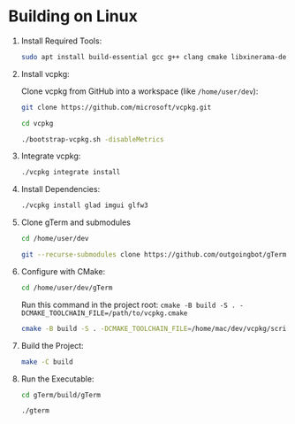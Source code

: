 Building on Linux
=================

1. Install Required Tools:
   ```bash
   sudo apt install build-essential gcc g++ clang cmake libxinerama-dev libxcursor-dev xorg-dev libglu1-mesa-dev pkg-config
   ```
2. Install vcpkg:

   Clone vcpkg from GitHub into a workspace (like `/home/user/dev`):
   ```bash
   git clone https://github.com/microsoft/vcpkg.git
   ```
   ```bash
   cd vcpkg
   ```
   ```bash
   ./bootstrap-vcpkg.sh -disableMetrics
   ```

3. Integrate vcpkg:
   ```bash
   ./vcpkg integrate install
   ```
4. Install Dependencies:
   ```bash
   ./vcpkg install glad imgui glfw3
   ```

5. Clone gTerm and submodules
   
   ```bash
   cd /home/user/dev
   ```

   ```bash
   git --recurse-submodules clone https://github.com/outgoingbot/gTerm.git
   ```


5. Configure with CMake:

   ```bash
   cd /home/user/dev/gTerm
   ```
   
   Run this command in the project root: `cmake -B build -S . -DCMAKE_TOOLCHAIN_FILE=/path/to/vcpkg.cmake`
   ```bash
   cmake -B build -S . -DCMAKE_TOOLCHAIN_FILE=/home/mac/dev/vcpkg/scripts/buildsystems/vcpkg.cmake
   ```
6. Build the Project:
   ```bash
   make -C build
   ```
7. Run the Executable:
   ```bash
   cd gTerm/build/gTerm
   ```
   ```bash
   ./gterm
   ```
